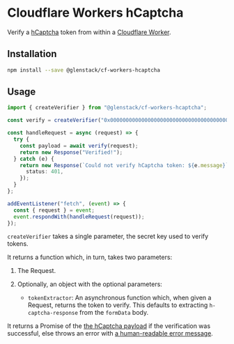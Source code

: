# Cloudflare Workers hCaptcha

Verify a [hCaptcha](https://www.hcaptcha.com/) token from within a [Cloudflare Worker](https://workers.cloudflare.com/).

## Installation

```sh
npm install --save @glenstack/cf-workers-hcaptcha
```

## Usage

```typescript
import { createVerifier } from "@glenstack/cf-workers-hcaptcha";

const verify = createVerifier("0x0000000000000000000000000000000000000000");

const handleRequest = async (request) => {
  try {
    const payload = await verify(request);
    return new Response("Verified!");
  } catch (e) {
    return new Response(`Could not verify hCaptcha token: ${e.message}`, {
      status: 401,
    });
  }
};

addEventListener("fetch", (event) => {
  const { request } = event;
  event.respondWith(handleRequest(request));
});
```

`createVerifier` takes a single parameter, the secret key used to verify tokens.

It returns a function which, in turn, takes two parameters:

1. The Request.
1. Optionally, an object with the optional parameters:

   - `tokenExtractor`: An asynchronous function which, when given a Request, returns the token to verify. This defaults to extracting `h-captcha-response` from the `formData` body.

It returns a Promise of the [the hCaptcha payload](https://docs.hcaptcha.com/#server) if the verification was successful, else throws an error with [a human-readable error message](https://docs.hcaptcha.com/#server).

